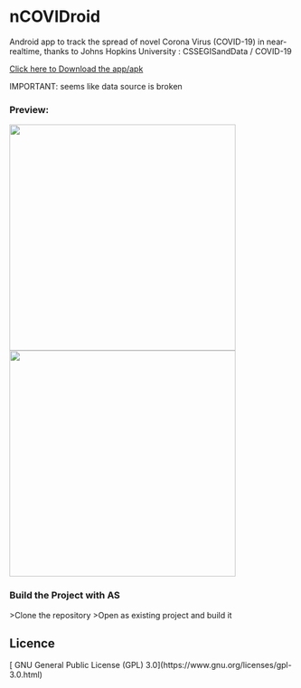 # nCOVIDroid
Android app to track the spread of novel Corona Virus (COVID-19) in near-realtime, thanks to Johns Hopkins University : CSSEGISandData / COVID-19 

<a id="raw-url" href="https://github.com/DineshNeupane/nCOVIDroid/releases/download/v1.0/ncovdroid.apk">Click here to Download the app/apk</a>
<p>IMPORTANT: seems like data source is broken </p>
<H3>Preview: </H3>
<p float="left">
  <img src="https://github.com/DineshNeupane/nCOVIDroid/blob/master/screenshots/screenshot_1.jpg" width="400" />
  <img src="https://github.com/DineshNeupane/nCOVIDroid/blob/master/screenshots/screenshot_2.jpg" width="400" /> 
</p>

<H3>Build the Project with AS </H3>
>Clone the repository
>Open as existing project and build it
<br/>
<h2>Licence</h2>
[	GNU General Public License (GPL) 3.0](https://www.gnu.org/licenses/gpl-3.0.html)
